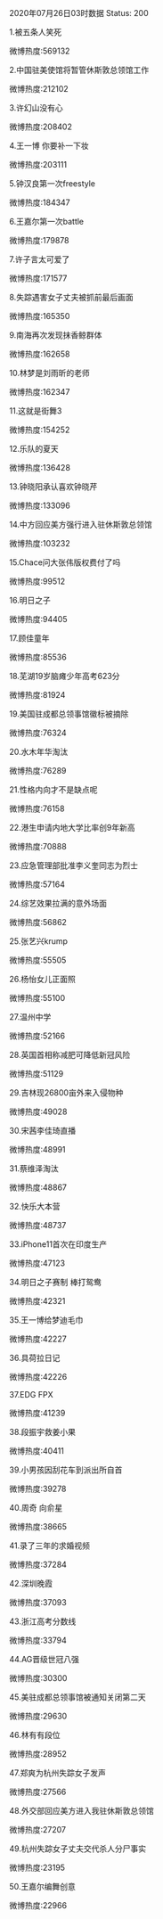 2020年07月26日03时数据
Status: 200

1.被五条人笑死

微博热度:569132

2.中国驻美使馆将暂管休斯敦总领馆工作

微博热度:212102

3.许幻山没有心

微博热度:208402

4.王一博 你要补一下妆

微博热度:203111

5.钟汉良第一次freestyle

微博热度:184347

6.王嘉尔第一次battle

微博热度:179878

7.许子言太可爱了

微博热度:171577

8.失踪遇害女子丈夫被抓前最后画面

微博热度:165350

9.南海再次发现抹香鲸群体

微博热度:162658

10.林梦是刘雨昕的老师

微博热度:162347

11.这就是街舞3

微博热度:154252

12.乐队的夏天

微博热度:136428

13.钟晓阳承认喜欢钟晓芹

微博热度:133096

14.中方回应美方强行进入驻休斯敦总领馆

微博热度:103232

15.Chace问大张伟版权费付了吗

微博热度:99512

16.明日之子

微博热度:94405

17.顾佳童年

微博热度:85536

18.芜湖19岁脑瘫少年高考623分

微博热度:81924

19.美国驻成都总领事馆徽标被摘除

微博热度:76324

20.水木年华淘汰

微博热度:76289

21.性格内向才不是缺点呢

微博热度:76158

22.港生申请内地大学比率创9年新高

微博热度:70888

23.应急管理部批准李义奎同志为烈士

微博热度:57164

24.综艺效果拉满的意外场面

微博热度:56862

25.张艺兴krump

微博热度:55505

26.杨怡女儿正面照

微博热度:55100

27.温州中学

微博热度:52166

28.英国首相称减肥可降低新冠风险

微博热度:51129

29.吉林现26800亩外来入侵物种

微博热度:49028

30.宋茜李佳琦直播

微博热度:48991

31.蔡维泽淘汰

微博热度:48867

32.快乐大本营

微博热度:48737

33.iPhone11首次在印度生产

微博热度:47123

34.明日之子赛制 棒打鸳鸯

微博热度:42321

35.王一博给梦迪毛巾

微博热度:42227

36.具荷拉日记

微博热度:42226

37.EDG FPX

微博热度:41239

38.段振宇救姜小果

微博热度:40411

39.小男孩因刮花车到派出所自首

微博热度:39278

40.周奇 向俞星

微博热度:38665

41.录了三年的求婚视频

微博热度:37284

42.深圳晚霞

微博热度:37093

43.浙江高考分数线

微博热度:33794

44.AG晋级世冠八强

微博热度:30300

45.美驻成都总领事馆被通知关闭第二天

微博热度:29630

46.林有有段位

微博热度:28952

47.郑爽为杭州失踪女子发声

微博热度:27566

48.外交部回应美方进入我驻休斯敦总领馆

微博热度:27207

49.杭州失踪女子丈夫交代杀人分尸事实

微博热度:23195

50.王嘉尔编舞创意

微博热度:22966


